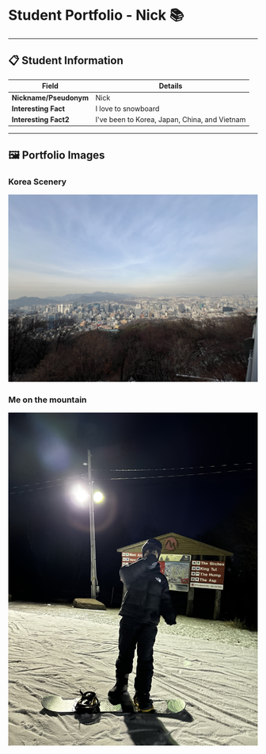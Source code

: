 # Student Portfolio - Nick 📚

---

## 📋 Student Information

| **Field** | **Details** |
|-----------|-------------|
| **Nickname/Pseudonym** | Nick |
| **Interesting Fact** | I love to snowboard |
| **Interesting Fact2** | I've been to Korea, Japan, China, and Vietnam |

---

## 🖼️ Portfolio Images

### Korea Scenery
![Blue Mountain](Background.jpeg)

### Me on the mountain
![Korea](Snowboard.jpeg)


